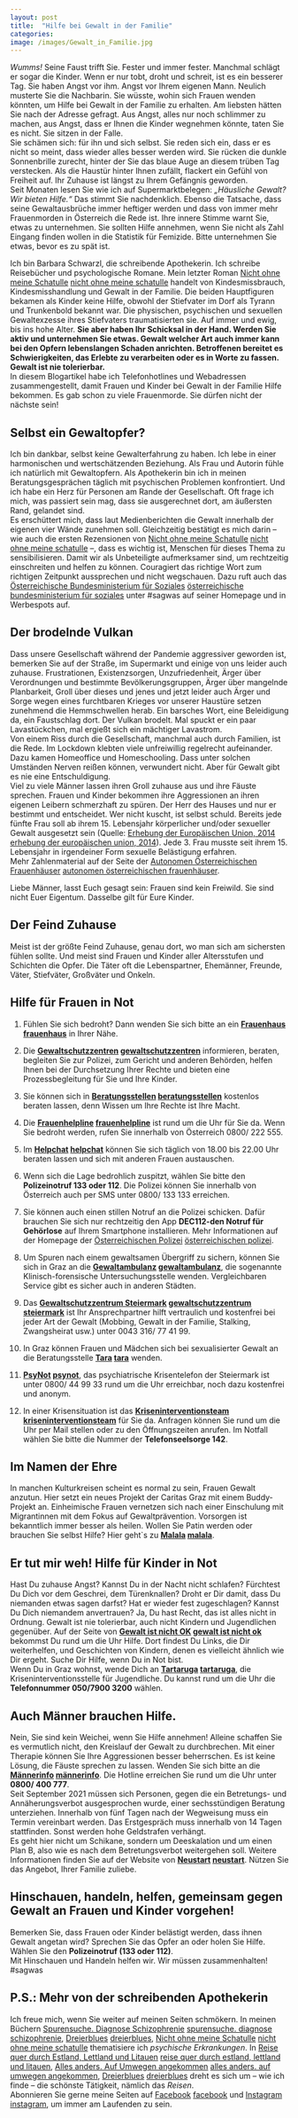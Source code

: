 ```yaml
---
layout: post
title:  "Hilfe bei Gewalt in der Familie"
categories: 
image: /images/Gewalt_in_Familie.jpg
---
```



*Wumms!* Seine Faust trifft Sie. Fester und immer fester. Manchmal schlägt er sogar die Kinder. Wenn er nur tobt, droht und schreit, ist es ein besserer Tag. Sie haben Angst vor ihm. Angst vor Ihrem eigenen Mann. Neulich musterte Sie die Nachbarin. Sie wüsste, wohin sich Frauen wenden könnten, um Hilfe bei Gewalt in der Familie zu erhalten. Am liebsten hätten Sie nach der Adresse gefragt. Aus Angst, alles nur noch schlimmer zu machen, aus Angst, dass er Ihnen die Kinder wegnehmen könnte, taten Sie es nicht. Sie sitzen in der Falle. <br>
Sie schämen sich: für ihn und sich selbst. Sie reden sich ein, dass er es nicht so meint, dass wieder alles besser werden wird. Sie rücken die dunkle Sonnenbrille zurecht, hinter der Sie das blaue Auge an diesem trüben Tag verstecken. Als die Haustür hinter Ihnen zufällt, flackert ein Gefühl von Freiheit auf. Ihr Zuhause ist längst zu Ihrem Gefängnis geworden. <br>
Seit Monaten lesen Sie wie ich auf Supermarktbelegen: *„Häusliche Gewalt? Wir bieten Hilfe.“* Das stimmt Sie nachdenklich. Ebenso die Tatsache, dass seine Gewaltausbrüche immer heftiger werden und dass von immer mehr Frauenmorden in Österreich die Rede ist. Ihre innere Stimme warnt Sie, etwas zu unternehmen. Sie sollten Hilfe annehmen, wenn Sie nicht als Zahl Eingang finden wollen in die Statistik für Femizide. Bitte unternehmen Sie etwas, bevor es zu spät ist. <br>

Ich bin Barbara Schwarzl, die schreibende Apothekerin. Ich schreibe Reisebücher und psychologische Romane. Mein letzter Roman [Nicht ohne meine Schatulle] [nicht ohne meine schatulle] handelt von Kindesmissbrauch, Kindesmisshandlung und Gewalt in der Familie. Die beiden Hauptfiguren bekamen als Kinder keine Hilfe, obwohl der Stiefvater im Dorf als Tyrann und Trunkenbold bekannt war. Die physischen, psychischen und sexuellen Gewaltexzesse ihres Stiefvaters traumatisierten sie. Auf immer und ewig, bis ins hohe Alter.
**Sie aber haben Ihr Schicksal in der Hand. Werden Sie aktiv und unternehmen Sie etwas. Gewalt welcher Art auch immer kann bei den Opfern lebenslangen Schaden anrichten. Betroffenen bereitet es Schwierigkeiten, das Erlebte zu verarbeiten oder es in Worte zu fassen. Gewalt ist nie tolerierbar.** <br>
In diesem Blogartikel habe ich Telefonhotlines und Webadressen zusammengestellt, damit Frauen und Kinder bei Gewalt in der Familie Hilfe bekommen. Es gab schon zu viele Frauenmorde. Sie dürfen nicht der nächste sein! <br>


## Selbst ein Gewaltopfer?

Ich bin dankbar, selbst keine Gewalterfahrung zu haben. Ich lebe in einer harmonischen und wertschätzenden Beziehung. Als Frau und Autorin fühle ich natürlich mit Gewaltopfern. Als Apothekerin bin ich in meinen Beratungsgesprächen täglich mit psychischen Problemen konfrontiert. Und ich habe ein Herz für Personen am Rande der Gesellschaft. Oft frage ich mich, was passiert sein mag, dass sie ausgerechnet dort, am äußersten Rand, gelandet sind. <br>
Es erschüttert mich, dass laut Medienberichten die Gewalt innerhalb der eigenen vier Wände zunehmen soll. Gleichzeitig bestätigt es mich darin – wie auch die ersten Rezensionen von [Nicht ohne meine Schatulle] [nicht ohne meine schatulle] –, dass es wichtig ist, Menschen für dieses Thema zu sensibilisieren. Damit wir als Unbeteiligte aufmerksamer sind, um rechtzeitig einschreiten und helfen zu können. Couragiert das richtige Wort zum richtigen Zeitpunkt aussprechen und nicht wegschauen. Dazu ruft auch das [Österreichische Bundesministerium für Soziales] [österreichische bundesministerium für soziales] unter #sagwas auf seiner Homepage und in Werbespots auf.


## Der brodelnde Vulkan

Dass unsere Gesellschaft während der Pandemie aggressiver geworden ist, bemerken Sie auf der Straße, im Supermarkt und einige von uns leider auch zuhause. Frustrationen, Existenzsorgen, Unzufriedenheit, Ärger über Verordnungen und bestimmte Bevölkerungsgruppen, Ärger über mangelnde Planbarkeit, Groll über dieses und jenes und jetzt leider auch Ärger und Sorge wegen eines furchtbaren Krieges vor unserer Haustüre setzen zunehmend die Hemmschwellen herab. Ein barsches Wort, eine Beleidigung da, ein Faustschlag dort. Der Vulkan brodelt. Mal spuckt er ein paar Lavastückchen, mal ergießt sich ein mächtiger Lavastrom. <br>
Von einem Riss durch die Gesellschaft, manchmal auch durch Familien, ist die Rede. Im Lockdown klebten viele unfreiwillig regelrecht aufeinander. Dazu kamen Homeoffice und Homeschooling. Dass unter solchen Umständen Nerven reißen können, verwundert nicht. Aber für Gewalt gibt es nie eine Entschuldigung. <br>
Viel zu viele Männer lassen ihren Groll zuhause aus und ihre Fäuste sprechen. Frauen und Kinder bekommen ihre Aggressionen an ihren eigenen Leibern schmerzhaft zu spüren. Der Herr des Hauses und nur er bestimmt und entscheidet. Wer nicht kuscht, ist selbst schuld.
Bereits jede fünfte Frau soll ab ihrem 15. Lebensjahr körperlicher und/oder sexueller Gewalt ausgesetzt sein (Quelle: [Erhebung der Europäischen Union, 2014] [erhebung der europäischen union, 2014]). Jede 3. Frau musste seit ihrem 15. Lebensjahr in irgendeiner Form sexuelle Belästigung erfahren. <br>
Mehr Zahlenmaterial auf der Seite der [Autonomen Österreichischen Frauenhäuser] [autonomen österreichischen frauenhäuser]. <br>

Liebe Männer, lasst Euch gesagt sein: Frauen sind kein Freiwild. Sie sind nicht Euer Eigentum. Dasselbe gilt für Eure Kinder.


## Der Feind Zuhause

Meist ist der größte Feind Zuhause, genau dort, wo man sich am sichersten fühlen sollte. Und meist sind Frauen und Kinder aller Altersstufen und Schichten die Opfer. Die Täter oft die Lebenspartner, Ehemänner, Freunde, Väter, Stiefväter, Großväter und Onkeln.

## Hilfe für Frauen in Not

1. Fühlen Sie sich bedroht? Dann wenden Sie sich bitte an ein **[Frauenhaus] [frauenhaus]** in Ihrer Nähe.

2. Die **[Gewaltschutzzentren] [gewaltschutzzentren]** informieren, beraten, begleiten Sie zur Polizei, zum Gericht und anderen Behörden, helfen Ihnen bei der Durchsetzung Ihrer Rechte und bieten eine Prozessbegleitung für Sie und Ihre Kinder.

3. Sie können sich in **[Beratungsstellen] [beratungsstellen]** kostenlos beraten lassen, denn Wissen um Ihre Rechte ist Ihre Macht.

4. Die **[Frauenhelpline] [frauenhelpline]** ist rund um die Uhr für Sie da. Wenn Sie bedroht werden, rufen Sie innerhalb von Österreich 0800/ 222 555.

5. Im **[Helpchat] [helpchat]** können Sie sich täglich von 18.00 bis 22.00 Uhr beraten lassen und sich mit anderen Frauen austauschen.

6. Wenn sich die Lage bedrohlich zuspitzt, wählen Sie bitte den **Polizeinotruf 133 oder 112**. Die Polizei können Sie innerhalb von Österreich auch per SMS unter 0800/ 133 133 erreichen.

7. Sie können auch einen stillen Notruf an die Polizei schicken. Dafür brauchen Sie sich nur rechtzeitig den App **DEC112-den Notruf für Gehörlose** auf Ihrem Smartphone installieren. Mehr Informationen auf der Homepage der [Österreichischen Polizei] [österreichischen polizei].

8. Um Spuren nach einem gewaltsamen Übergriff zu sichern, können Sie sich in Graz an die **[Gewaltambulanz] [gewaltambulanz]**, die sogenannte Klinisch-forensische Untersuchungsstelle wenden. Vergleichbaren Service gibt es sicher auch in anderen Städten.

9. Das **[Gewaltschutzzentrum Steiermark] [gewaltschutzzentrum steiermark]** ist Ihr Ansprechpartner hilft vertraulich und kostenfrei bei jeder Art der Gewalt (Mobbing, Gewalt in der Familie, Stalking, Zwangsheirat usw.) unter 0043 316/ 77 41 99. 

10. In Graz können Frauen und Mädchen sich bei sexualisierter Gewalt an die Beratungsstelle **[Tara] [tara]** wenden.

11. **[PsyNot] [psynot]**, das psychiatrische Krisentelefon der Steiermark ist unter 0800/ 44 99 33 rund um die Uhr erreichbar, noch dazu kostenfrei und anonym.

12. In einer Krisensituation ist das **[Kriseninterventionsteam] [kriseninterventionsteam]** für Sie da. Anfragen können Sie rund um die Uhr per Mail stellen oder zu den Öffnungszeiten anrufen. Im Notfall wählen Sie bitte die Nummer der **Telefonseelsorge 142**.


## Im Namen der Ehre

In manchen Kulturkreisen scheint es normal zu sein, Frauen Gewalt anzutun. Hier setzt ein neues Projekt der Caritas Graz mit einem Buddy-Projekt an. Einheimische Frauen vernetzen sich nach einer Einschulung mit Migrantinnen mit dem Fokus auf Gewaltprävention. Vorsorgen ist bekanntlich immer besser als heilen. Wollen Sie Patin werden oder brauchen Sie selbst Hilfe? Hier geht`s zu **[Malala] [malala]**.


## Er tut mir weh! Hilfe für Kinder in Not

Hast Du zuhause Angst? Kannst Du in der Nacht nicht schlafen? Fürchtest Du Dich vor dem Geschrei, dem Türenknallen? Droht er Dir damit, dass Du niemanden etwas sagen darfst? Hat er wieder fest zugeschlagen? Kannst Du Dich niemandem anvertrauen?
Ja, Du hast Recht, das ist alles nicht in Ordnung. Gewalt ist nie tolerierbar, auch nicht Kindern und Jugendlichen gegenüber. Auf der Seite von **[Gewalt ist nicht OK] [gewalt ist nicht ok]** bekommst Du rund um die Uhr Hilfe. Dort findest Du Links, die Dir weiterhelfen, und Geschichten von Kindern, denen es vielleicht ähnlich wie Dir ergeht. Suche Dir Hilfe, wenn Du in Not bist. <br>
Wenn Du in Graz wohnst, wende Dich an **[Tartaruga] [tartaruga]**, die Kriseninterventionsstelle für Jugendliche. Du kannst rund um die Uhr die **Telefonnummer 050/7900 3200** wählen.


## Auch Männer brauchen Hilfe.

Nein, Sie sind kein Weichei, wenn Sie Hilfe annehmen! Alleine schaffen Sie es vermutlich nicht, den Kreislauf der Gewalt zu durchbrechen. Mit einer Therapie können Sie Ihre Aggressionen besser beherrschen. Es ist keine Lösung, die Fäuste sprechen zu lassen. Wenden Sie sich bitte an die **[Männerinfo] [männerinfo]**. Die Hotline erreichen Sie rund um die Uhr unter **0800/ 400 777**. <br>
Seit September 2021 müssen sich Personen, gegen die ein Betretungs- und Annäherungsverbot ausgesprochen wurde, einer sechsstündigen Beratung unterziehen. Innerhalb von fünf Tagen nach der Wegweisung muss ein Termin vereinbart werden. Das Erstgespräch muss innerhalb von 14 Tagen stattfinden. Sonst werden hohe Geldstrafen verhängt. <br>
Es geht hier nicht um Schikane, sondern um Deeskalation und um einen Plan B, also wie es nach dem Betretungsverbot weitergehen soll.
Weitere Informationen finden Sie auf der Website von **[Neustart] [neustart]**. Nützen Sie das Angebot, Ihrer Familie zuliebe.


## Hinschauen, handeln, helfen, gemeinsam gegen Gewalt an Frauen und Kinder vorgehen!

Bemerken Sie, dass Frauen oder Kinder belästigt werden, dass ihnen Gewalt angetan wird? Sprechen Sie das Opfer an oder holen Sie Hilfe. Wählen Sie den **Polizeinotruf (133 oder 112)**. <br>
Mit Hinschauen und Handeln helfen wir. Wir müssen zusammenhalten! #sagwas 


## P.S.: Mehr von der schreibenden Apothekerin

Ich freue mich, wenn Sie weiter auf meinen Seiten schmökern. In meinen Büchern [Spurensuche. Diagnose Schizophrenie] [spurensuche. diagnose schizophrenie], [Dreierblues] [dreierblues], [Nicht ohne meine Schatulle] [nicht ohne meine schatulle] thematisiere ich *psychische Erkrankungen*. In [Reise quer durch Estland, Lettland und Litauen] [reise quer durch estland, lettland und litauen], [Alles anders. Auf Umwegen angekommen] [alles anders. auf umwegen angekommen], [Dreierblues] [dreierblues] dreht es sich um – wie ich finde – die schönste Tätigkeit, nämlich das *Reisen*. <br>
Abonnieren Sie gerne meine Seiten auf [Facebook] [facebook] und [Instagram] [instagram], um immer am Laufenden zu sein.

[österreichische bundesministerium für soziales]: https://www.sozialministerium.at/Themen/Soziales/Soziale-Themen/Geschlechtergleichstellung/Gewaltpraevention/mannsprichtsan.html

[erhebung der europäischen union, 2014]: https://fra.europa.eu/de/publications-and-resources/data-and-maps/gewalt-gegen-frauen-eine-eu-weite-erhebung

[autonomen österreichischen frauenhäuser]: https://www.aoef.at/index.php/zahlen-und-daten

[frauenhaus]: https://www.aoef.at/index.php/frauenhaeuser2

[gewaltschutzzentren]: https://www.aoef.at/index.php/gewaltschutzzentren

[beratungsstellen]: https://www.aoef.at/index.php/beratungsstellen

[frauenhelpline]:  http://www.frauenhelpline.at/

[helpchat]: https://www.haltdergewalt.at/

[gewalt ist nicht ok]: https://www.gewalt-ist-nie-ok.at/de

[österreichischen polizei]: https://www.polizei.gv.at/alle/notrufe_gehoerlose.aspx

[gewaltschutzzentrum steiermark]: https://www.gewaltschutzzentrum-steiermark.at/

[psynot]: https://psynot-stmk.at/

[malala]: https://www.caritas-steiermark.at/malalapatenschaften

[männerinfo]: https://www.maennerinfo.at/

[neustart]: https://www.neustart.at/gewaltpraevention/#:~:text=NEUSTART%20ist%20in%20f%C3%BCnf%20Bundesl%C3%A4ndern,14%20Tagen%20ab%20Kontaktaufnahme%20stattfinden.

[gewaltambulanz]: https://gerichtsmedizin.medunigraz.at/gewaltambulanz

[tara]: https://www.taraweb.at/

[kriseninterventionsteam]: https://kriseninterventionszentrum.at/kontakt/kontakt-und-beratung/#:~:text=In%20dringenden%20F%C3%A4llen%20au%C3%9Ferhalb%20unserer,unter%2001%2F313%2030%20wenden.

[tartaruga]: https://jaw.or.at/ueber-uns/standorte/einrichtung/s/tartaruga/



[spurensuche. diagnose schizophrenie]: https://barbaraschwarzl.com/spurensuche-diagnose-schizophrenie/
[dreierblues]: https://barbaraschwarzl.com/dreierblues/
[nicht ohne meine schatulle]: https://barbaraschwarzl.com/nicht-ohne-meine-schatulle/ 
[reise quer durch estland, lettland und litauen]: https://barbaraschwarzl.com/reise-quer-durch-estland-lettland-und-litauen/
[alles anders. auf umwegen angekommen]: https://barbaraschwarzl.com/alles-anders-auf-umwegen-angekommen/
[facebook]: https://www.facebook.com/schreibendeApothekerin
[twitter]: https://twitter.com/BuchSchwarzl
[instagram]: https://www.instagram.com/schreibendeapothekerin/

